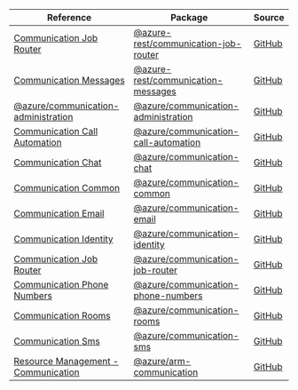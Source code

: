 | Reference | Package | Source |
|---|---|---|
|[Communication Job Router](communication-job-router-rest-readme.md)|[@azure-rest/communication-job-router](https://www.npmjs.com/package/@azure-rest/communication-job-router)|[GitHub](https://github.com/Azure/azure-sdk-for-js/blob/main/sdk/communication/communication-job-router-rest)|
|[Communication Messages](communication-messages-rest-readme.md)|[@azure-rest/communication-messages](https://www.npmjs.com/package/@azure-rest/communication-messages)|[GitHub](https://github.com/Azure/azure-sdk-for-js/blob/main/sdk/communication/communication-messages-rest)|
|[@azure/communication-administration](communication-administration-readme.md)|[@azure/communication-administration](https://www.npmjs.com/package/@azure/communication-administration)|[GitHub](https://github.com/Azure/azure-sdk-for-js/blob/main/)|
|[Communication Call Automation](communication-call-automation-readme.md)|[@azure/communication-call-automation](https://www.npmjs.com/package/@azure/communication-call-automation)|[GitHub](https://github.com/Azure/azure-sdk-for-js/blob/main/sdk/communication/communication-call-automation)|
|[Communication Chat](communication-chat-readme.md)|[@azure/communication-chat](https://www.npmjs.com/package/@azure/communication-chat)|[GitHub](https://github.com/Azure/azure-sdk-for-js/blob/main/sdk/communication/communication-chat)|
|[Communication Common](communication-common-readme.md)|[@azure/communication-common](https://www.npmjs.com/package/@azure/communication-common)|[GitHub](https://github.com/Azure/azure-sdk-for-js/blob/main/sdk/communication/communication-common)|
|[Communication Email](communication-email-readme.md)|[@azure/communication-email](https://www.npmjs.com/package/@azure/communication-email)|[GitHub](https://github.com/Azure/azure-sdk-for-js/blob/main/sdk/communication/communication-email)|
|[Communication Identity](communication-identity-readme.md)|[@azure/communication-identity](https://www.npmjs.com/package/@azure/communication-identity)|[GitHub](https://github.com/Azure/azure-sdk-for-js/blob/main/sdk/communication/communication-identity)|
|[Communication Job Router](communication-job-router-readme.md)|[@azure/communication-job-router](https://www.npmjs.com/package/@azure/communication-job-router)|[GitHub](https://github.com/Azure/azure-sdk-for-js/blob/main/sdk/communication/communication-job-router)|
|[Communication Phone Numbers](communication-phone-numbers-readme.md)|[@azure/communication-phone-numbers](https://www.npmjs.com/package/@azure/communication-phone-numbers)|[GitHub](https://github.com/Azure/azure-sdk-for-js/blob/main/sdk/communication/communication-phone-numbers)|
|[Communication Rooms](communication-rooms-readme.md)|[@azure/communication-rooms](https://www.npmjs.com/package/@azure/communication-rooms)|[GitHub](https://github.com/Azure/azure-sdk-for-js/blob/main/sdk/communication/communication-rooms)|
|[Communication Sms](communication-sms-readme.md)|[@azure/communication-sms](https://www.npmjs.com/package/@azure/communication-sms)|[GitHub](https://github.com/Azure/azure-sdk-for-js/blob/main/sdk/communication/communication-sms)|
|[Resource Management - Communication](arm-communication-readme.md)|[@azure/arm-communication](https://www.npmjs.com/package/@azure/arm-communication)|[GitHub](https://github.com/Azure/azure-sdk-for-js/blob/main/sdk/communication/arm-communication)|
